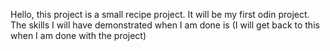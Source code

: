 Hello, this project is a small recipe project. It will be my first odin project. The skills I will have demonstrated when I am done is (I will get back to this when I am done with the project)